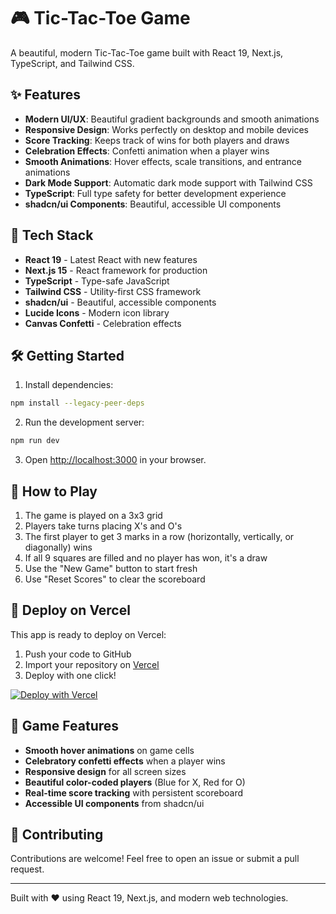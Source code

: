 # 🎮 Tic-Tac-Toe Game

A beautiful, modern Tic-Tac-Toe game built with React 19, Next.js, TypeScript, and Tailwind CSS.

## ✨ Features

- **Modern UI/UX**: Beautiful gradient backgrounds and smooth animations
- **Responsive Design**: Works perfectly on desktop and mobile devices
- **Score Tracking**: Keeps track of wins for both players and draws
- **Celebration Effects**: Confetti animation when a player wins
- **Smooth Animations**: Hover effects, scale transitions, and entrance animations
- **Dark Mode Support**: Automatic dark mode support with Tailwind CSS
- **TypeScript**: Full type safety for better development experience
- **shadcn/ui Components**: Beautiful, accessible UI components

## 🚀 Tech Stack

- **React 19** - Latest React with new features
- **Next.js 15** - React framework for production
- **TypeScript** - Type-safe JavaScript
- **Tailwind CSS** - Utility-first CSS framework
- **shadcn/ui** - Beautiful, accessible components
- **Lucide Icons** - Modern icon library
- **Canvas Confetti** - Celebration effects

## 🛠️ Getting Started

1. Install dependencies:
```bash
npm install --legacy-peer-deps
```

2. Run the development server:
```bash
npm run dev
```

3. Open [http://localhost:3000](http://localhost:3000) in your browser.

## 🎯 How to Play

1. The game is played on a 3x3 grid
2. Players take turns placing X's and O's
3. The first player to get 3 marks in a row (horizontally, vertically, or diagonally) wins
4. If all 9 squares are filled and no player has won, it's a draw
5. Use the "New Game" button to start fresh
6. Use "Reset Scores" to clear the scoreboard

## 🚀 Deploy on Vercel

This app is ready to deploy on Vercel:

1. Push your code to GitHub
2. Import your repository on [Vercel](https://vercel.com)
3. Deploy with one click!

[![Deploy with Vercel](https://vercel.com/button)](https://vercel.com/new)

## 📱 Game Features

- **Smooth hover animations** on game cells
- **Celebratory confetti effects** when a player wins
- **Responsive design** for all screen sizes
- **Beautiful color-coded players** (Blue for X, Red for O)
- **Real-time score tracking** with persistent scoreboard
- **Accessible UI components** from shadcn/ui

## 🤝 Contributing

Contributions are welcome! Feel free to open an issue or submit a pull request.

---

Built with ❤️ using React 19, Next.js, and modern web technologies.
